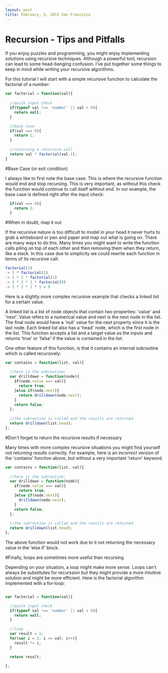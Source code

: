 ```yaml
--- 
layout: post 
title: February, 3, 2015 San Francisco
---
```



# Recursion - Tips and Pitfalls

If you enjoy puzzles and programming, you might enjoy implementing solutions
using recursive techniques.  Although a powerful tool, recursion can lead to
some head-banging confusion.  I've put together some things to keep in mind
while writing your recursive algorithms.

For this tutorial I will start with a simple recursive function to
calculate the factorial of a number:

```javascript
var factorial = function(val){
  
  //quick input check
  if(typeof val !== 'number' || val < 0){
    return null;
  }

  //base case
  if(val === 0){
    return 1;
  }
  
  //returning a recursive call
  return val * factorial(val-1);
}
```

#Base Case (or exit condition)

I always like to first note the base case.  This is where the recursive function
would end and stop recursing.  This is very important, as without this check
the function would continue to call itself without end.  In our example, the
base case is defined right after the input check:

```javascript
  if(val === 0){
    return 1;
  }
```

#When in doubt, map it out

If the recursive nature is too difficult to model in your head it never hurts
to grab a whiteboard or pen and paper and map out what is going on.  There are
many ways to do this.  Many times you might want to write the function calls
piling on top of each other and then removing them when they return, like a
stack.  In this case due to simplicity we could rewrite each function in terms
of its recursive call:

```javascript
factorial(3) 
-> 3 * factorial(2) 
-> 3 * 2 * factorial(1) 
-> 3 * 2 * 1 * factorial(0) 
-> 3 * 2 * 1 * 1 = 6
```

Here is a slightly more complex recursive example that checks a linked list for
a certain value.

A linked list is a list of node objects that contain two properties: 'value'
and 'next'.  Value refers to a numerical value and next is the next node in the
list.  The final node would have a 'null' value for the next property since it
is the last node.  Each linked list also has a 'head' node, which is the first
node in the list.  This function accepts a list and a target value as the
inputs and returns 'true' or 'false' if the value is contained in the list.

One other feature of this function, is that it contains an internal subroutine
which is called recursively:

```javascript
var contains = function(list, val){
  
  //here is the subroutine:
  var drilldown = function(node){
    if(node.value === val){
      return true;
    }else if(node.next){
      return drilldown(node.next);
    }
    return false;
  };
  
  //the subroutine is called and the results are returned
  return drilldown(list.head);
};
```
#Don't forget to return the recursive results if necessary

Many times with more complex recursive situations you might find yourself not returning
results correctly.  For example, here is an *incorrect* version of the 'contains'
function above, but without a very important 'return' keyword.

```javascript
var contains = function(list, val){
  
  //here is the subroutine:
  var drilldown = function(node){
    if(node.value === val){
      return true;
    }else if(node.next){
      drilldown(node.next);
    }
    return false;
  };
  
  //the subroutine is called and the results are returned
  return drilldown(list.head);
};

```

The above function would not work due to it not returning the necessary value
in the 'else if' block.  

#Finally, loops are sometimes more useful than recursing

Depending on your situation, a loop might make more sense.  Loops can't always be substitutes for recurssion but they might provide a more intuitive solution and might be more efficient.  Here is the factorial algorithm implemented with a for-loop:

```javascript

var factorial = function(val){

  //quick input check
  if(typeof val !== 'number' || val < 0){
    return null;
  }

  //loop 
  var result = 1;
  for(var i = 2; i <= val; i++){
    result *= i;
  }

  return result;

};

```








